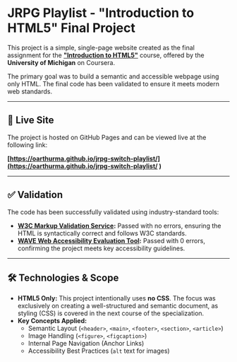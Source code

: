 # JRPG Playlist - "Introduction to HTML5" Final Project

This project is a simple, single-page website created as the final assignment for the **["Introduction to HTML5"](https://www.coursera.org/learn/html )** course, offered by the **University of Michigan** on Coursera.

The primary goal was to build a semantic and accessible webpage using only HTML. The final code has been validated to ensure it meets modern web standards.

---

## 🚀 Live Site

The project is hosted on GitHub Pages and can be viewed live at the following link:

**[https://oarthurma.github.io/jrpg-switch-playlist/](https://oarthurma.github.io/jrpg-switch-playlist/ )**

---

## ✅ Validation

The code has been successfully validated using industry-standard tools:

*   **[W3C Markup Validation Service](https://validator.w3.org/ ):** Passed with no errors, ensuring the HTML is syntactically correct and follows W3C standards.
*   **[WAVE Web Accessibility Evaluation Tool](https://wave.webaim.org/ ):** Passed with 0 errors, confirming the project meets key accessibility guidelines.

---

## 🛠️ Technologies & Scope

*   **HTML5 Only:** This project intentionally uses **no CSS**. The focus was exclusively on creating a well-structured and semantic document, as styling (CSS) is covered in the next course of the specialization.
*   **Key Concepts Applied:**
    *   Semantic Layout (`<header>`, `<main>`, `<footer>`, `<section>`, `<article>`)
    *   Image Handling (`<figure>`, `<figcaption>`)
    *   Internal Page Navigation (Anchor Links)
    *   Accessibility Best Practices (`alt` text for images)

